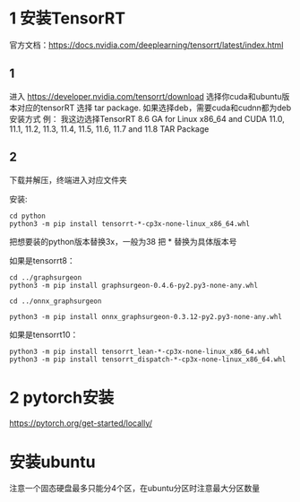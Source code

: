 # 1 安装TensorRT

官方文档：https://docs.nvidia.com/deeplearning/tensorrt/latest/index.html

## 1

进入 https://developer.nvidia.com/tensorrt/download
选择你cuda和ubuntu版本对应的tensorRT  选择 tar package. 如果选择deb，需要cuda和cudnn都为deb安装方式
例：
我这边选择TensorRT 8.6 GA for Linux x86_64 and CUDA 11.0, 11.1, 11.2, 11.3, 11.4, 11.5, 11.6, 11.7 and 11.8 TAR Package

## 2

下载并解压，终端进入对应文件夹

安装:

```
cd python
python3 -m pip install tensorrt-*-cp3x-none-linux_x86_64.whl
```

把想要装的python版本替换3x，一般为38
把 * 替换为具体版本号

如果是tensorrt8：

```
cd ../graphsurgeon
python3 -m pip install graphsurgeon-0.4.6-py2.py3-none-any.whl
```

```
cd ../onnx_graphsurgeon

python3 -m pip install onnx_graphsurgeon-0.3.12-py2.py3-none-any.whl
```

如果是tensorrt10：

```
python3 -m pip install tensorrt_lean-*-cp3x-none-linux_x86_64.whl
python3 -m pip install tensorrt_dispatch-*-cp3x-none-linux_x86_64.whl

```

# 2 pytorch安装

https://pytorch.org/get-started/locally/

# 安装ubuntu

注意一个固态硬盘最多只能分4个区，在ubuntu分区时注意最大分区数量

